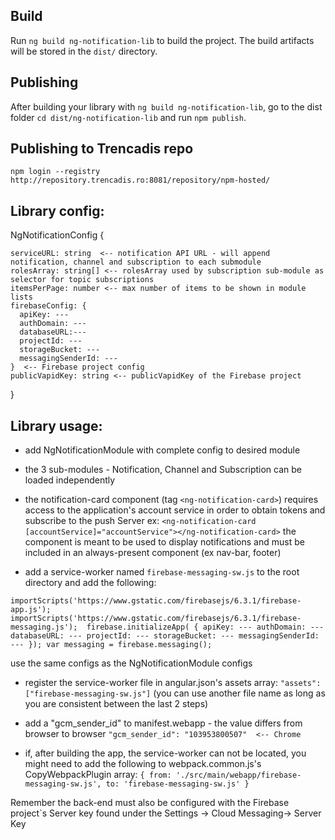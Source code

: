 
## Build

Run `ng build ng-notification-lib` to build the project. The build artifacts will be stored in the `dist/` directory.

## Publishing

After building your library with `ng build ng-notification-lib`, go to the dist folder `cd dist/ng-notification-lib` and run `npm publish`.

## Publishing to Trencadis repo
`npm login --registry http://repository.trencadis.ro:8081/repository/npm-hosted/`


## Library config: 
  NgNotificationConfig {
  
    serviceURL: string  <-- notification API URL - will append notification, channel and subscription to each submodule
    rolesArray: string[] <-- rolesArray used by subscription sub-module as selector for topic subscriptions
    itemsPerPage: number <-- max number of items to be shown in module lists
    firebaseConfig: {
      apiKey: ---
      authDomain: ---
      databaseURL:---
      projectId: ---
      storageBucket: ---
      messagingSenderId: ---
    }  <-- Firebase project config
    publicVapidKey: string <-- publicVapidKey of the Firebase project
  }

## Library usage:
 - add NgNotificationModule with complete config to desired module
 
 - the 3 sub-modules - Notification, Channel and Subscription can be loaded independently 
 
 - the notification-card component (tag `<ng-notification-card>`) requires access to
 the application's account service in order to obtain tokens and subscribe to the push Server
 ex: `<ng-notification-card [accountService]="accountService"></ng-notification-card>`
 the component is meant to be used to display notifications and must be included in an always-present component
 (ex nav-bar, footer)   
 
 - add a service-worker named `firebase-messaging-sw.js` to the root directory and add the following:

`importScripts('https://www.gstatic.com/firebasejs/6.3.1/firebase-app.js');
 importScripts('https://www.gstatic.com/firebasejs/6.3.1/firebase-messaging.js'); 
 firebase.initializeApp(
 {
    apiKey: ---
   authDomain: ---
   databaseURL: ---
   projectId: ---
   storageBucket: ---
   messagingSenderId: ---
 });
 var messaging = firebase.messaging();`

use the same configs as the NgNotificationModule configs

- register the service-worker file in angular.json's assets array:
   `"assets": ["firebase-messaging-sw.js"]`
(you can use another file name as long as you are consistent between the last 2 steps)

- add a "gcm_sender_id" to manifest.webapp - the value differs from browser to browser
`"gcm_sender_id": "103953800507"  <-- Chrome`


- if, after building the app, the service-worker can not be located, you might need to add the following to webpack.common.js's CopyWebpackPlugin array:
`{ from: './src/main/webapp/firebase-messaging-sw.js', to: 'firebase-messaging-sw.js' } `

Remember the back-end must also be configured with the Firebase project`s Server key found under the Settings -> Cloud Messaging-> Server Key
